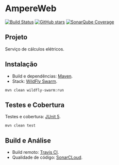 # AmpereWeb

[![Build Status](https://travis-ci.com/vandersozc/AmpereWeb.svg?branch=master)](https://travis-ci.com/vandersozc/AmpereWeb)
[![GitHub stars](https://img.shields.io/github/stars/vandersozc/AmpereWeb.svg)](https://github.com/vandersozc/AmpereWeb/stargazers)
[![SonarQube Coverage](https://sonarcloud.io/api/badges/measure?id=com.vandersoncamp%3Aampereweb&metric=coverage#.svg)](https://sonarcloud.io/dashboard?id=com.vandersoncamp%3Aampereweb)



<!--
https://sonarcloud.io/api/badges/measure?key=no.priv.bang.ukelonn%3Aparent&metric=lines#.svg https://sonarcloud.io/api/badges/measure?key=no.priv.bang.ukelonn%3Aparent&metric=bugs#.svg https://sonarcloud.io/api/badges/measure?key=no.priv.bang.ukelonn%3Aparent&metric=new_bugs#.svg https://sonarcloud.io/api/badges/measure?key=no.priv.bang.ukelonn%3Aparent&metric=vulnerabilities#.svg https://sonarcloud.io/api/badges/measure?key=no.priv.bang.ukelonn%3Aparent&metric=new_vulnerabilities#.svg https://sonarcloud.io/api/badges/measure?key=no.priv.bang.ukelonn%3Aparent&metric=code_smells#.svg https://sonarcloud.io/api/badges/measure?key=no.priv.bang.ukelonn%3Aparent&metric=new_code_smells#.svg https://sonarcloud.io/api/badges/measure?key=no.priv.bang.ukelonn%3Aparent&metric=coverage#.svg https://sonarcloud.io/api/badges/measure?key=no.priv.bang.ukelonn%3Aparent&metric=new_coverage#.svg-->


## Projeto

Serviço de cálculos elétricos.


## Instalação

- Build e dependências: [Maven](https://maven.apache.org/).
- Stack: [WildFly Swarm](http://wildfly-swarm.io/).

```
mvn clean wildfly-swarm:run
```

## Testes e Cobertura

Testes e cobertura: [JUnit 5](https://junit.org/junit5/).
```
mvn clean test
```

## Build e Análise
- Build remoto: [Travis CI](https://travis-ci.com/vandersozc/AmpereWeb).
- Qualidade de código: [SonarCLoud](https://sonarcloud.io/dashboard?id=com.vandersoncamp%3Aampereweb).